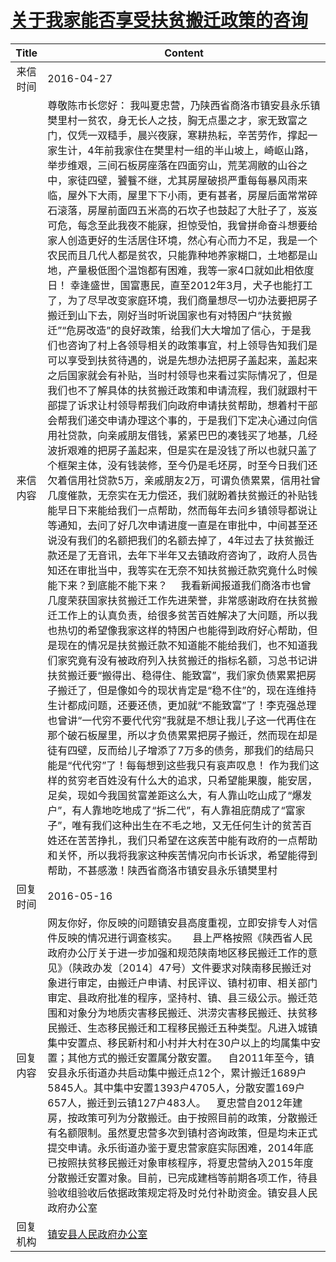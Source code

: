# <a href="http://www.shangluo.gov.cn/zmhd/ldxxxx.jsp?urltype=leadermail.LeaderMailContentUrl&wbtreeid=1112&leadermailid=3602">关于我家能否享受扶贫搬迁政策的咨询</a>
|Title|Content|
|:---:|---|
|来信时间|2016-04-27|
|来信内容|尊敬陈市长您好： 我叫夏忠营，乃陕西省商洛市镇安县永乐镇樊里村一贫农，身无长人之技，胸无点墨之才，家无致富之门，仅凭一双糙手，晨兴夜寐，寒耕热耘，辛苦劳作，撑起一家生计，4年前我家住在樊里村一组的半山坡上，崎岖山路，举步维艰，三间石板房座落在四面穷山，荒芜凋敝的山谷之中，家徒四壁，饕餮不继，尤其房屋破损严重每每暴风雨来临，屋外下大雨，屋里下下小雨，更有甚者，房屋后面常常碎石滚落，房屋前面四五米高的石坎子也鼓起了大肚子了，岌岌可危，每念至此我夜不能寐，担惊受怕，我曾拼命奋斗想要给家人创造更好的生活居住环境，然心有心而力不足，我是一个农民而且几代人都是贫农，只能靠种地养家糊口，土地都是山地，产量极低图个温饱都有困难，我等一家4口就如此相依度日！ 幸逢盛世，国富惠民，直至2012年3月，犬子也能打工了，为了尽早改变家庭环境，我们商量想尽一切办法要把房子搬迁到山下去，刚好当时听说国家也有对特困户“扶贫搬迁”“危房改造”的良好政策，给我们大大增加了信心，于是我们也咨询了村上各领导相关的政策事宜，村上领导告知我们是可以享受到扶贫待遇的，说是先想办法把房子盖起来，盖起来之后国家就会有补贴，当时村领导也来看过实际情况了，但是我们也不了解具体的扶贫搬迁政策和申请流程，我们就跟村干部提了诉求让村领导帮我们向政府申请扶贫帮助，想着村干部会帮我们递交申请办理这个事的，于是我们下定决心通过向信用社贷款，向亲戚朋友借钱，紧紧巴巴的凑钱买了地基，几经波折艰难的把房子盖起来，但是实在是没钱了所以也就只盖了个框架主体，没有钱装修，至今仍是毛坯房，时至今日我们还欠着信用社贷款5万，亲戚朋友2万，可谓负债累累，信用社曾几度催款，无奈实在无力偿还，我们就盼着扶贫搬迁的补贴钱能早日下来能给我们一点帮助，然而每年去问乡镇领导都说让等通知，去问了好几次申请进度一直是在审批中，中间甚至还说没有我们的名额把我们的名额去掉了，4年过去了扶贫搬迁款还是了无音讯，去年下半年又去镇政府咨询了，政府人员告知还在审批当中，我等实在无奈不知扶贫搬迁款究竟什么时候能下来？到底能不能下来？     我看新闻报道我们商洛市也曾几度荣获国家扶贫搬迁工作先进荣誉，非常感谢政府在扶贫搬迁工作上的认真负责，给很多贫苦百姓解决了大问题，所以我也热切的希望像我家这样的特困户也能得到政府好心帮助，但是现在的情况是扶贫搬迁款不知道能不能给我们，也不知道我们家究竟有没有被政府列入扶贫搬迁的指标名额，习总书记讲扶贫搬迁要“搬得出、稳得住、能致富”，我们家负债累累把房子搬迁了，但是像如今的现状肯定是“稳不住”的，现在连维持生计都成问题，还要还债，更加就“不能致富”了！李克强总理也曾讲“一代穷不要代代穷”我就是不想让我儿子这一代再住在那个破石板屋里，所以才负债累累把房子搬迁，然而现在却是徒有四壁，反而给儿子增添了7万多的债务，那我们的结局只能是“代代穷”了！每每想到这些我只有哀声叹息！ 作为我们这样的贫穷老百姓没有什么大的追求，只希望能果腹，能安居，足矣，现如今我国贫富差距这么大，有人靠山吃山成了“爆发户”，有人靠地吃地成了“拆二代”，有人靠祖庇荫成了“富家子”，唯有我们这种出生在不毛之地，又无任何生计的贫苦百姓还在苦苦挣扎，我们只希望在这疾苦中能有政府的一点帮助和关怀，所以我将我家这种疾苦情况向市长诉求，希望能得到帮助，不甚感激！陕西省商洛市镇安县永乐镇樊里村|
|回复时间|2016-05-16|
|回复内容|网友你好，你反映的问题镇安县高度重视，立即安排专人对信件反映的情况进行调查核实。　　县上严格按照《陕西省人民政府办公厅关于进一步加强和规范陕南地区移民搬迁工作的意见》（陕政办发〔2014〕47号）文件要求对陕南移民搬迁对象进行审定，由搬迁户申请、村民评议、镇村初审、相关部门审定、县政府批准的程序，坚持村、镇、县三级公示。搬迁范围和对象分为地质灾害移民搬迁、洪涝灾害移民搬迁、扶贫移民搬迁、生态移民搬迁和工程移民搬迁五种类型。凡进入城镇集中安置点、移民新村和小村并大村在30户以上的均属集中安置；其他方式的搬迁安置属分散安置。    自2011年至今，镇安县永乐街道办共启动集中搬迁点12个，累计搬迁1689户5845人。其中集中安置1393户4705人，分散安置169户657人，搬迁到云镇127户483人。    夏忠营自2012年建房，按政策可列为分散搬迁。由于按照目前的政策，分散搬迁有名额限制。虽然夏忠营多次到镇村咨询政策，但是均未正式提交申请。永乐街道办鉴于夏忠营家庭实际困难，2014年底已按照扶贫移民搬迁对象审核程序，将夏忠营纳入2015年度分散搬迁安置对象。目前，已完成建档等前期各项工作，待县验收组验收后依据政策规定将及时兑付补助资金。镇安县人民政府办公室|
|回复机构|<a href="../../categories/agencies/镇安县人民政府办公室.md">镇安县人民政府办公室</a>|